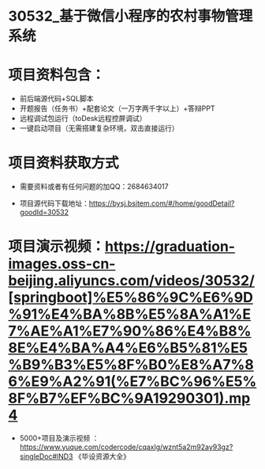 #   30532_基于微信小程序的农村事物管理系统

#   项目资料包含：
*    前后端源代码+SQL脚本
*    开题报告（任务书）+配套论文（一万字两千字以上）+答辩PPT
*   远程调试包运行（toDesk远程控屏调试）
*   一键启动项目（无需搭建复杂环境，双击直接运行）


#   项目资料获取方式
*   需要资料或者有任何问题的加QQ：2684634017

*   项目源代码下载地址：https://bysj.bsitem.com/#/home/goodDetail?goodId=30532

#  项目演示视频：https://graduation-images.oss-cn-beijing.aliyuncs.com/videos/30532/[springboot]%E5%86%9C%E6%9D%91%E4%BA%8B%E5%8A%A1%E7%AE%A1%E7%90%86%E4%B8%8E%E4%BA%A4%E6%B5%81%E5%B9%B3%E5%8F%B0%E8%A7%86%E9%A2%91(%E7%BC%96%E5%8F%B7%EF%BC%9A19290301).mp4

*  5000+项目及演示视频 ：https://www.yuque.com/codercode/cqaxlg/wznt5a2m92ay93gz?singleDoc#lND3 《毕设资源大全》

